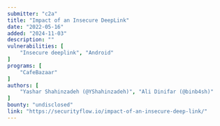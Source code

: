 ```yaml
---
submitter: "c2a"
title: "Impact of an Insecure DeepLink"
date: "2022-05-16"
added: "2024-11-03"
description: ""
vulnerabilities: [
    "Insecure deeplink", "Android"
]
programs: [
    "CafeBazaar"
]
authors: [
    "Yashar Shahinzadeh (@YShahinzadeh)", "Аli Dinifаr (@binb4sh)"
]
bounty: "undisclosed"
link: "https://securityflow.io/impact-of-an-insecure-deep-link/"
---
```




